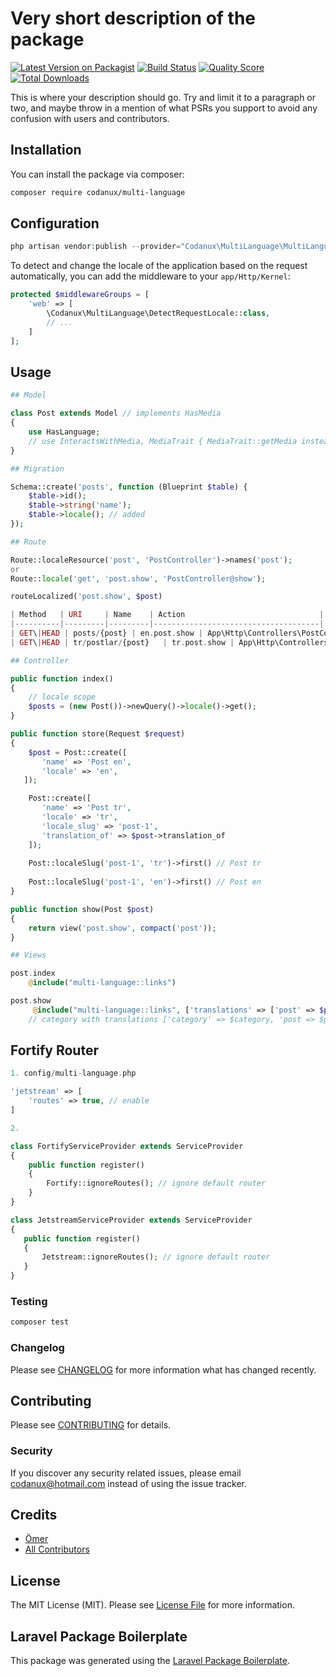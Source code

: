 # Very short description of the package

[![Latest Version on Packagist](https://img.shields.io/packagist/v/codanux/multi-language.svg?style=flat-square)](https://packagist.org/packages/codanux/multi-language)
[![Build Status](https://img.shields.io/travis/codanux/multi-language/master.svg?style=flat-square)](https://travis-ci.org/codanux/multi-language)
[![Quality Score](https://img.shields.io/scrutinizer/g/codanux/multi-language.svg?style=flat-square)](https://scrutinizer-ci.com/g/codanux/multi-language)
[![Total Downloads](https://img.shields.io/packagist/dt/codanux/multi-language.svg?style=flat-square)](https://packagist.org/packages/codanux/multi-language)

This is where your description should go. Try and limit it to a paragraph or two, and maybe throw in a mention of what PSRs you support to avoid any confusion with users and contributors.

## Installation

You can install the package via composer:

```bash
composer require codanux/multi-language
```

## Configuration


``` php
php artisan vendor:publish --provider="Codanux\MultiLanguage\MultiLanguageServiceProvider"
```

To detect and change the locale of the application based on the request automatically, you can add the middleware to your `app/Http/Kernel`:

``` php
protected $middlewareGroups = [
    'web' => [
        \Codanux\MultiLanguage\DetectRequestLocale::class,
        // ...
    ]
];
```

## Usage

``` php
## Model

class Post extends Model // implements HasMedia
{
    use HasLanguage;
    // use InteractsWithMedia, MediaTrait { MediaTrait::getMedia insteadof InteractsWithMedia; }
}

## Migration

Schema::create('posts', function (Blueprint $table) {
    $table->id();
    $table->string('name');
    $table->locale(); // added
});

## Route

Route::localeResource('post', 'PostController')->names('post');
or
Route::locale('get', 'post.show', 'PostController@show');

routeLocalized('post.show', $post)

| Method   | URI     | Name    | Action                              |
|----------|---------|---------|-------------------------------------|
| GET\|HEAD | posts/{post} | en.post.show | App\Http\Controllers\PostController@show |
| GET\|HEAD | tr/postlar/{post}   | tr.post.show | App\Http\Controllers\PostController@show |

## Controller

public function index()
{
    // locale scope
    $posts = (new Post())->newQuery()->locale()->get();
}

public function store(Request $request)
{
    $post = Post::create([
       'name' => 'Post en',
       'locale' => 'en',
   ]);

    Post::create([
       'name' => 'Post tr',
       'locale' => 'tr',
       'locale_slug' => 'post-1',
       'translation_of' => $post->translation_of
    ]);
    
    Post::localeSlug('post-1', 'tr')->first() // Post tr
    
    Post::localeSlug('post-1', 'en')->first() // Post en
}

public function show(Post $post)
{
    return view('post.show', compact('post'));
}

## Views

post.index
    @include("multi-language::links")

post.show
     @include("multi-language::links", ['translations' => ['post' => $post]])
    // category with translations ['category' => $category, 'post => $post]


```

## Fortify Router

``` php
1. config/multi-language.php

'jetstream' => [
    'routes' => true, // enable
] 

2.

class FortifyServiceProvider extends ServiceProvider
{
    public function register()
    {
        Fortify::ignoreRoutes(); // ignore default router
    }
}

class JetstreamServiceProvider extends ServiceProvider
{
   public function register()
   {
       Jetstream::ignoreRoutes(); // ignore default router
   }
}
```

### Testing

``` bash
composer test
```

### Changelog

Please see [CHANGELOG](CHANGELOG.md) for more information what has changed recently.

## Contributing

Please see [CONTRIBUTING](CONTRIBUTING.md) for details.

### Security

If you discover any security related issues, please email codanux@hotmail.com instead of using the issue tracker.

## Credits

- [Ömer](https://github.com/codanux)
- [All Contributors](../../contributors)

## License

The MIT License (MIT). Please see [License File](LICENSE.md) for more information.

## Laravel Package Boilerplate

This package was generated using the [Laravel Package Boilerplate](https://laravelpackageboilerplate.com).

